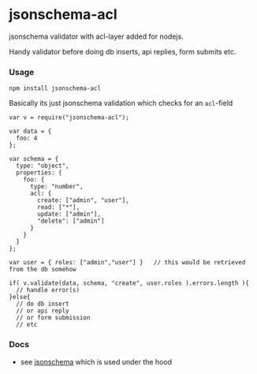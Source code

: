 jsonschema-acl
==============
jsonschema validator with acl-layer added for nodejs.

Handy validator before doing db inserts, api replies, form submits etc.

### Usage 

    npm install jsonschema-acl

Basically its just jsonschema validation which checks for an `acl`-field

    var v = require("jsonschema-acl");
  
    var data = {
      foo: 4
    };
  
    var schema = {
      type: "object",
      properties: {
        foo: {
          type: "number",
          acl: {
            create: ["admin", "user"],
            read: ["*"],
            update: ["admin"],
            "delete": ["admin"]
          }
        }
      }
    };
  
    var user = { roles: ["admin","user"] }   // this would be retrieved from the db somehow 
  
    if( v.validate(data, schema, "create", user.roles ).errors.length ){
      // handle error(s) 
    }else{
      // do db insert 
      // or api reply 
      // or form submission 
      // etc

### Docs 

* see [jsonschema](https://www.npmjs.com/jsonschema) which is used under the hood
